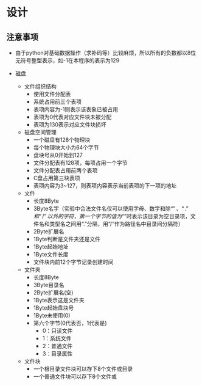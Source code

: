 # 设计

## 注意事项

* 由于python对基础数据操作（求补码等）比较麻烦，所以所有的负数都以8位无符号整型表示，如-1在本程序的表示为129

* 磁盘
  * 文件组织结构
    * 使用文件分配表
    * 系统占用前三个表项
    * 表项内容为-1则表示该表象已被占用
    * 表项为0代表对应文件块未被分配
    * 表项为130表示对应文件块损坏
  * 磁盘空间管理
    * 一个磁盘有128个物理块
    * 每个物理块大小为64个字节
    * 盘块号从0开始到127
    * 文件分配表有128项，每项占用一个字节
    * 文件分配表占用前两个表项
    * C盘占用第三块表项
    * 表项内容为3~127，则表项内容表示当前表项的下一项的地址
  * 文件
    * 长度8Byte
    * 3Byte名字（实验中合法文件名仅可以使用字母、数字和除“$”、“.”和“/”以外的字符，第一个字节的值为“$”时表示该目录为空目录项，文件名和类型名之间用“.”分隔，用“/”作为路径名中目录间分隔符）
    * 2Byte扩展名
    * 1Byte判断是文件夹还是文件
    * 1Byte起始地址
    * 1Byte文件长度
    * 文件块内前12个字节记录创建时间
  * 文件夹
    * 长度8Byte
    * 3Byte目录名
    * 2Byte扩展名(空)
    * 1Byte表示这是文件夹
    * 1Byte起始盘块号
    * 1Byte未使用(0)
    * 第六个字节(0代表否，1代表是)
      * 0：只读文件
      * 1：系统文件
      * 2：普通文件
      * 3：目录属性
  * 文件块
    * 一个根目录文件块可以存下8个文件或目录
    * 一个普通文件块可以存下8个文件或

